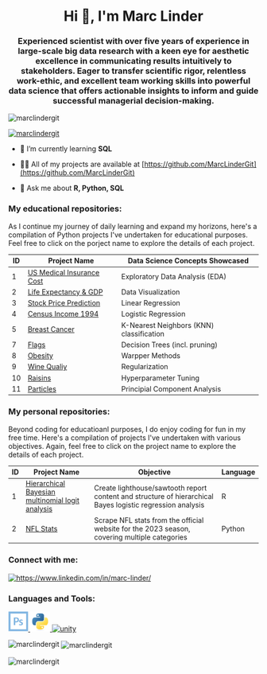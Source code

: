 <h1 align="center">Hi 👋, I'm Marc Linder</h1>
<h3 align="center">Experienced scientist with over five years of experience in large-scale big data research with a keen eye for aesthetic excellence in communicating results intuitively to stakeholders. Eager to transfer scientific rigor, relentless work-ethic, and excellent team working skills into powerful data science that offers actionable insights to inform and guide successful managerial decision-making.</h3>

<p align="left"> <img src="https://komarev.com/ghpvc/?username=marclindergit&label=Profile%20views&color=0e75b6&style=flat" alt="marclindergit" /> </p>

<p align="left"> <a href="https://github.com/ryo-ma/github-profile-trophy"><img src="https://github-profile-trophy.vercel.app/?username=marclindergit" alt="marclindergit" /></a> </p>

- 🌱 I’m currently learning **SQL**

- 👨‍💻 All of my projects are available at [https://github.com/MarcLinderGit](https://github.com/MarcLinderGit)

- 💬 Ask me about **R, Python, SQL**

<h3 align="left">My educational repositories:</h3>
As I continue my journey of daily learning and expand my horizons, here's a compilation of Python projects I've undertaken for educational purposes. Feel free to click on the porject name to explore the details of each project.


| ID | Project Name                                                                             | Data Science Concepts Showcased           |
| -- |---------------------------------------------------------------------------------------   |------------------------------------       |
| 1 | [US Medical Insurance Cost](https://github.com/MarcLinderGit/us_medical_insurance_cost)   | Exploratory Data Analysis (EDA)           | 
| 2 | [Life Expectancy & GDP](https://github.com/MarcLinderGit/life_expectancy_gdp)             | Data Visualization                        | 
| 3 | [Stock Price Prediction](https://github.com/MarcLinderGit/tennis_ace)                     | Linear Regression                         | 
| 4 | [Census Income 1994](https://github.com/MarcLinderGit/census_income_1994)                 | Logistic Regression                       | 
| 5 | [Breast Cancer](https://github.com/MarcLinderGit/breast_cancer)                           | K-Nearest Neighbors (KNN) classification  | 
| 7 | [Flags](https://github.com/MarcLinderGit/flags)                                           | Decision Trees (incl. pruning)            | 
| 8 | [Obesity](https://github.com/MarcLinderGit/obesity)                                       | Warpper Methods                           | 
| 9 | [Wine Qualiy](https://github.com/MarcLinderGit/wine_quality)                              | Regularization                            | 
| 10 | [Raisins](https://github.com/MarcLinderGit/raisins)                                      | Hyperparameter Tuning                     | 
| 11 | [Particles](https://github.com/MarcLinderGit/particles)                                  | Principial Component Analysis             | 

<h3 align="left">My personal repositories:</h3>
Beyond coding for educatioanl purposes, I do enjoy coding for fun in my free time. Here's a compilation of projects I've undertaken with various objectives. Again, feel free to click on the project name to explore the details of each project.

| ID | Project Name                                                                                                     | Objective                                                                                                     |   Language    |  
| -- |----------------------                                                                                            |------------------------------------                                                                           | --------------| 
| 1 | [Hierarchical Bayesian multinomial logit analysis](https://github.com/MarcLinderGit/hb_lighthouse_report_in_R)    | Create lighthouse/sawtooth report content and structure of hierarchical Bayes logistic regression analysis    |  R            | 
| 2 | [NFL Stats](https://github.com/MarcLinderGit/NFL_Stats)                                                           | Scrape NFL stats from the official website for the 2023 season, covering multiple categories                  | Python        | 

<h3 align="left">Connect with me:</h3>
<p align="left">
<a href="https://linkedin.com/in/https://www.linkedin.com/in/marc-linder/" target="blank"><img align="center" src="https://raw.githubusercontent.com/rahuldkjain/github-profile-readme-generator/master/src/images/icons/Social/linked-in-alt.svg" alt="https://www.linkedin.com/in/marc-linder/" height="30" width="40" /></a>
</p>

<h3 align="left">Languages and Tools:</h3>
<p align="left"> <a href="https://www.photoshop.com/en" target="_blank" rel="noreferrer"> <img src="https://raw.githubusercontent.com/devicons/devicon/master/icons/photoshop/photoshop-line.svg" alt="photoshop" width="40" height="40"/> </a> <a href="https://www.python.org" target="_blank" rel="noreferrer"> <img src="https://raw.githubusercontent.com/devicons/devicon/master/icons/python/python-original.svg" alt="python" width="40" height="40"/> </a> <a href="https://unity.com/" target="_blank" rel="noreferrer"> <img src="https://www.vectorlogo.zone/logos/unity3d/unity3d-icon.svg" alt="unity" width="40" height="40"/> </a> </p>

<p><img align="left" src="https://github-readme-stats.vercel.app/api/top-langs?username=marclindergit&show_icons=true&locale=en&layout=compact" alt="marclindergit" /></p>

<p>&nbsp;<img align="center" src="https://github-readme-stats.vercel.app/api?username=marclindergit&show_icons=true&locale=en" alt="marclindergit" /></p>

<p><img align="center" src="https://github-readme-streak-stats.herokuapp.com/?user=marclindergit&" alt="marclindergit" /></p>

